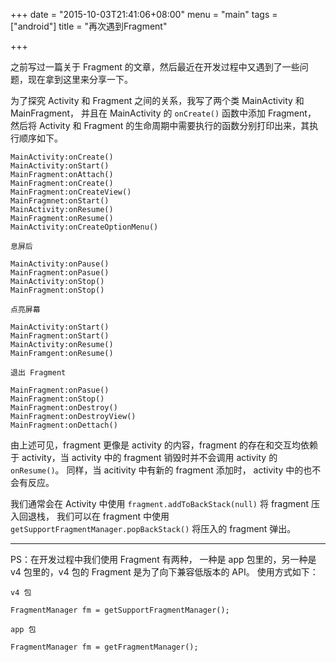 +++
date = "2015-10-03T21:41:06+08:00"
menu = "main"
tags = ["android"]
title = "再次遇到Fragment"

+++

之前写过一篇关于 Fragment 的文章，然后最近在开发过程中又遇到了一些问题，现在拿到这里来分享一下。

为了探究 Activity 和 Fragment 之间的关系，我写了两个类 MainActivity 和 MainFragment， 并且在 MainActivity 的 `onCreate()` 函数中添加 Fragment， 然后将 Activity 和 Fragment 的生命周期中需要执行的函数分别打印出来，其执行顺序如下。

	MainActivity:onCreate()
	MainActivity:onStart()
	MainFragment:onAttach()
	MainFragment:onCreate()
	MainFragment:onCreateView()
	MainFragmnet:onStart()
	MainActivity:onResume()
	MainFragment:onResume()
	MainActivity:onCreateOptionMenu()
	
	息屏后
	
	MainActivity:onPause()
	MainFragment:onPasue()
	MainActivity:onStop()
	MainFragment:onStop()
	
	点亮屏幕
	
	MainActivity:onStart()
	MainFragment:onStart()
	MainActivity:onResume()
	MainFramgent:onResume()
	
	退出 Fragment
	
	MainFragment:onPasue()
	MainFragment:onStop()
	MainFragment:onDestroy()
	MainFragment:onDestroyView()
	MainFragment:onDettach()

由上述可见，fragment 更像是 activity 的内容，fragment 的存在和交互均依赖于 activity，当 activity 中的 fragment 销毁时并不会调用 activity 的 `onResume()`。 同样，当 acitivity 中有新的 fragment 添加时， activity 中的也不会有反应。

我们通常会在 Activity 中使用 `fragment.addToBackStack(null)` 将 fragment 压入回退栈， 我们可以在 fragment 中使用 `getSupportFragmentManager.popBackStack()` 将压入的 fragment 弹出。

------------------------------------

PS：在开发过程中我们使用 Fragment 有两种， 一种是 app 包里的，另一种是 v4 包里的，v4 包的 Fragment 是为了向下兼容低版本的 API。 使用方式如下：

	v4 包
	
	FragmentManager fm = getSupportFragmentManager();
	
	app 包
	
	FragmentManager fm = getFragmentManager();
